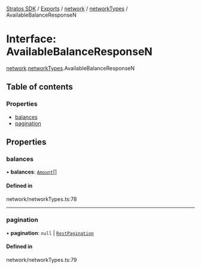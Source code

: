 [Stratos SDK](../README.md) / [Exports](../modules.md) / [network](../modules/network.md) / [networkTypes](../modules/network.networkTypes.md) / AvailableBalanceResponseN

# Interface: AvailableBalanceResponseN

[network](../modules/network.md).[networkTypes](../modules/network.networkTypes.md).AvailableBalanceResponseN

## Table of contents

### Properties

- [balances](network.networkTypes.AvailableBalanceResponseN.md#balances)
- [pagination](network.networkTypes.AvailableBalanceResponseN.md#pagination)

## Properties

### balances

• **balances**: [`Amount`](network.networkTypes.Amount.md)[]

#### Defined in

network/networkTypes.ts:78

___

### pagination

• **pagination**: ``null`` \| [`RestPagination`](../modules/network.networkTypes.md#restpagination)

#### Defined in

network/networkTypes.ts:79
